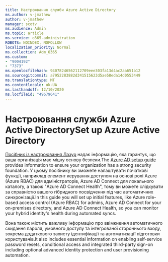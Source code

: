 ```yaml
---
title: Настроювання служби Azure Active Directory
ms.author: v-jmathew
author: v-jmathew
manager: scotv
ms.audience: Admin
ms.topic: article
ms.service: o365-administration
ROBOTS: NOINDEX, NOFOLLOW
localization_priority: Normal
ms.collection: Adm_O365
ms.custom:
- "9004192"
- "7373"
ms.openlocfilehash: 94078246562112709eee303fa13d4ac2aa651b12
ms.sourcegitcommit: a7952283882d341515623d5ae58eda14d0553449
ms.translationtype: MT
ms.contentlocale: uk-UA
ms.lasthandoff: 12/10/2020
ms.locfileid: "49679641"
---
```

# <a name="set-up-azure-active-directory"></a><span data-ttu-id="6fa6d-102">Настроювання служби Azure Active Directory</span><span class="sxs-lookup"><span data-stu-id="6fa6d-102">Set up Azure Active Directory</span></span>

<span data-ttu-id="6fa6d-103">[Посібник із настроювання Лазур](https://go.microsoft.com/fwlink/?linkid=2134390) надає інформацію, яка гарантує, що ваша організація має міцну основу безпеки.</span><span class="sxs-lookup"><span data-stu-id="6fa6d-103">The [Azure AD setup guide](https://go.microsoft.com/fwlink/?linkid=2134390) provides information to ensure your organization has a strong security foundation.</span></span> <span data-ttu-id="6fa6d-104">У цьому посібнику ви зможете налаштувати початкові функції, наприклад елемент керування доступом на основі ролі Azure (Azure RBAC) для адміністраторів, Azure AD Connect для локального каталогу, а також "Azure AD Connect Health", тому ви можете слідкувати за справністю вашого гібридного посвідчення під час автоматичних синхронізації.</span><span class="sxs-lookup"><span data-stu-id="6fa6d-104">In this guide you will set up initial features, like Azure role-based access control (Azure RBAC) for admins, Azure AD Connect for your on-premises directory, and Azure AD Connect Health, so you can monitor your hybrid identity's health during automated syncs.</span></span>

<span data-ttu-id="6fa6d-105">Вона також містить важливу інформацію про ввімкнення автоматичного скидання пароля, умовного доступу та інтегрованої стороннього входу, зокрема додаткового захисту ідентифікації та автоматизації підготовки користувачів.</span><span class="sxs-lookup"><span data-stu-id="6fa6d-105">It also includes essential information on enabling self-service password resets, conditional access and integrated third-party sign-on including optional advanced identity protection and user provisioning automation.</span></span>
